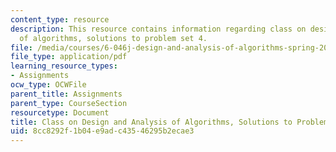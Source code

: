```yaml
---
content_type: resource
description: This resource contains information regarding class on design and analysis
  of algorithms, solutions to problem set 4.
file: /media/courses/6-046j-design-and-analysis-of-algorithms-spring-2015/8cc8292f1b04e9adc43546295b2ecae3_MIT6_046JS15_pset4sols.pdf
file_type: application/pdf
learning_resource_types:
- Assignments
ocw_type: OCWFile
parent_title: Assignments
parent_type: CourseSection
resourcetype: Document
title: Class on Design and Analysis of Algorithms, Solutions to Problem Set 4
uid: 8cc8292f-1b04-e9ad-c435-46295b2ecae3
---
```

